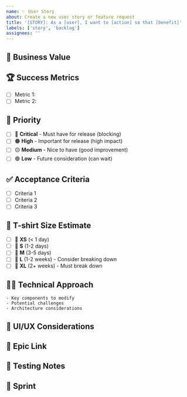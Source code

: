 ```yaml
---
name: ✨ User Story
about: Create a new user story or feature request
title: '[STORY]: As a [user], I want to [action] so that [benefit]'
labels: ['story', 'backlog']
assignees: ''
---
```


## 🚀 Business Value
<!-- Why does this matter? What problem does it solve? What metrics will it improve? -->

## 🏆 Success Metrics
<!-- How will we measure the success of this feature? -->
- [ ] Metric 1: <!-- e.g., Increase conversion by 5% -->
- [ ] Metric 2: <!-- e.g., Reduce support tickets by 20% -->

## 🧩 Priority
<!-- Select one by changing [ ] to [x] -->
- [ ] 🔴 **Critical** - Must have for release (blocking)
- [ ] 🟠 **High** - Important for release (high impact)
- [ ] 🟡 **Medium** - Nice to have (good improvement)
- [ ] 🟢 **Low** - Future consideration (can wait)

## ✅ Acceptance Criteria
<!-- Clear, testable conditions that define "done" -->
- [ ] Criteria 1
- [ ] Criteria 2
- [ ] Criteria 3

## 📏 T-shirt Size Estimate
<!-- Select one by changing [ ] to [x] -->
- [ ] 👕 **XS** (< 1 day)
- [ ] 👕 **S** (1-2 days)
- [ ] 👕 **M** (3-5 days)
- [ ] 👕 **L** (1-2 weeks) - Consider breaking down
- [ ] 👕 **XL** (2+ weeks) - Must break down

## 👨‍💻 Technical Approach
<!-- High-level implementation details -->
```
- Key components to modify
- Potential challenges
- Architecture considerations
```

## 🎨 UI/UX Considerations
<!-- Design notes, mockups, wireframe links -->

## 🔗 Epic Link
<!-- Parent epic or project milestone -->
<!-- e.g., #123 -->

## 🧪 Testing Notes
<!-- Special testing considerations -->

## 📅 Sprint
<!-- Target sprint for implementation -->
<!-- e.g., 25-Q1 JFM - 1 -->

<!-- For assistance with this template, contact @ramanaditya -->